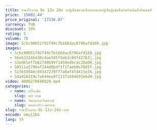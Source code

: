 ```yaml
---
title: ราคาโรงงาน Dc 12v 24v รถตู้เย็นขนาดเล็กแบบพกพาตู้เย็นตู้แช่แข็งสําหรับเดินป่าตั้งแคมป์
price: '15602.44'
price_original: '17336.07'
currency: THB
discount: 10%
rating: 5
volume: 76
image: Scbc90651f92f49c7b166dac6796afd168.jpg
images:
  - Scbc90651f92f49c7b166dac6796afd168.jpg
  - S6eb3324b430c4ae585f9ab3c08f427b3j.jpg
  - S2ed65effb62748b99f1450edbcac28a0K.jpg
  - S0511a5790af244d8bdf3f1faeb8e7665f.jpg
  - S1f65994ec89347279ff7a0af4f4415e3k.jpg
  - Sda426d19c7a644ea9711371694693e6dH.jpg
video: 4000270690920.mp4
categories:
  - name: เครื่องมือ
    slug: เคร-องม
  - name: วัดและการวิเคราะห์
    slug: ดและการว-เคราะห
slug: ราคาโรงงาน-dc-12v-24v-รถต
encode: omu11bG
lang: th
---
```

  